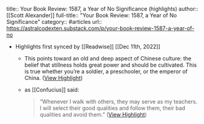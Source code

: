 title:: Your Book Review: 1587, a Year of No Significance (highlights)
author:: [[Scott Alexander]]
full-title:: "Your Book Review: 1587, a Year of No Significance"
category:: #articles
url:: https://astralcodexten.substack.com/p/your-book-review-1587-a-year-of-no

- Highlights first synced by [[Readwise]] [[Dec 11th, 2022]]
	- This points toward an old and deep aspect of Chinese culture: the belief that stillness holds great power and should be cultivated. This is true whether you’re a soldier, a preschooler, or the emperor of China. ([View Highlight](https://read.readwise.io/read/01gkzykcrpwv0pv8sqkyn374gb))
	- as [[Confucius]] said:
	  
	  > “Whenever I walk with others, they may serve as my teachers. I will select their good qualities and follow them, their bad qualities and avoid them.” ([View Highlight](https://read.readwise.io/read/01gkzyrj4wx1d69pdregnsfj3r))